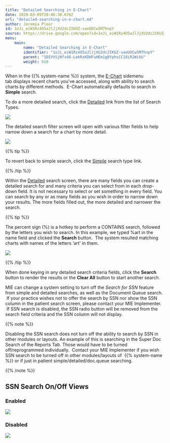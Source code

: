 ```yaml
---
title: "Detailed Searching in E-Chart"
date: 2020-03-09T20:46:38.676Z
url: "detailed-searching-in-e-chart.md"
author: Jeremia Ploor
id: 1oJi_eiW1Rz4O5aJlJjXU2dc2IKUZ-vaeUOCw5M7hnpY
source: https://drive.google.com/open?id=1oJi_eiW1Rz4O5aJlJjXU2dc2IKUZ-vaeUOCw5M7hnpY
menu:
    main:
        name: "Detailed Searching in E-Chart"
        identifier: "1oJi_eiW1Rz4O5aJlJjXU2dc2IKUZ-vaeUOCw5M7hnpY"
        parent: "1DIVVSjNfv48-LekRsKDHFuHEm1gBYphsCC18iR2WikU"
        weight: 910
---
```

When in the {{% system-name %}} system, the [E-Chart](https://system/?f=chart) sidemenu tab displays recent charts you've accessed, along with ability to search charts by different methods.  E-Chart automatically defaults to search in **Simple** search.



To do a more detailed search, click the [Detailed](https://system/?f=chart&s=pat&s=search&search_method=detail&tabmodule=patsearch) link from the list of Search Types.

![](external_files/3715f597165e4fac3e6eed0e1e4f20d7.png)

The detailed search filter screen will open with various filter fields to help narrow down a search for a chart by more detail.

![](external_files/e7089fc51a5eef5205401428acd79b01.png)

{{% tip %}}

To revert back to simple search, click the [Simple](https://system/?f=chart&s=pat&s=search&search_method=simple&tabmodule=patsearch) search type link.

{{% /tip %}}


Within the [Detailed](https://system/?f=chart&s=pat&s=search&search_method=detail&tabmodule=patsearch) search screen, there are many fields you can create a detailed search for and many criteria you can select from in each drop-down field. It is not necessary to select or set something in every field. You can search by any or as many fields as you wish in order to narrow down your results. The more fields filled out, the more detailed and narrower the search.

{{% tip %}}

The percent sign (%) is a hotkey to perform a CONTAINS search, followed by the letters you wish to search. In this example, we typed %art in the name field and clicked the **Search** button.  The system resulted matching charts with names of the letters ‘art' in them.

![](external_files/6db6e341896adf570b16c19f5e7b6c40.png)

{{% /tip %}}


When done keying in any detailed search criteria fields, click the **Search** button to render the results or the **Clear All** button to start another search.

MIE can change a system setting to turn off the *Search for SSN* feature from simple and detailed searches, as well as the Document Queue search.  If your practice wishes not to offer the search by SSN nor show the SSN column in the patient search screen, please contact your MIE Implementer.  If SSN search is disabled, the SSN radio button will be removed from the search field criteria and the SSN column will not display.

{{% note %}}

Disabling the SSN search does not turn off the ability to search by SSN in other modules or layouts. An example of this is searching in the Super Doc Search of the Reports Tab. Those would have to be turned off/reprogrammed individually.  Contact your MIE Implementer if you wish SSN search to be turned off in other modules/layouts of  {{% system-name %}} or if just in patient simple/detailed/doc.queue searching.

{{% /note %}}


## SSN Search On/Off Views

### Enabled

![](external_files/116d66874f57082d17821546a7439a35.png)

### Disabled



![](external_files/008c9add918d08508b4634f6716e6674.png)

